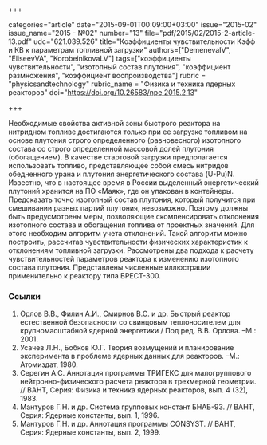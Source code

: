 +++

categories="article"
date="2015-09-01T00:09:00+03:00"
issue="2015-02"
issue_name="2015 - №02"
number="13"
file="pdf/2015/02/2015-2-article-13.pdf"
udc="621.039.526"
title="Коэффициенты чувствительности Kэфф и КВ к параметрам топливной загрузки"
authors=["DemenevaIV", "EliseevVA", "KorobeinikovaLV"]
tags=["коэффициенты чувствительности", "изотопный состав плутония", "коэффициент размножения", "коэффициент воспроизводства"]
rubric = "physicsandtechnology"
rubric_name = "Физика и техника ядерных реакторов"
doi="https://doi.org/10.26583/npe.2015.2.13"

+++

Необходимые свойства активной зоны быстрого реактора на нитридном топливе достигаются только при ее загрузке топливом на основе плутония строго определенного (равновесного) изотопного состава со строго определенной массовой долей плутония (обогащением). В качестве стартовой загрузки предполагается использовать топливо, представляющее собой смесь нитридов обедненного урана и плутония энергетического состава (U-Pu)N. Известно, что в настоящее время в России выделенный энергетический плутоний хранится на ПО «Маяк», где он упакован в контейнеры. Предсказать точно изотопный состав плутония, который получится при смешивании разных партий плутония, невозможно. Поэтому должны быть предусмотрены меры, позволяющие скомпенсировать отклонения изотопного состава и обогащения топлива от проектных значений. Для этого необходим алгоритм учета отклонений. Такой алгоритм можно построить, рассчитав чувствительности физических характеристик к отклонениям топливной загрузки. Рассмотрены два подхода к расчету чувствительностей параметров реактора к изменению изотопного состава плутония. Представлены численные иллюстрации применительно к реактору типа БРЕСТ-300.

### Ссылки

1. Орлов В.В., Филин А.И., Смирнов В.С. и др. Быстрый реактор естественной безопасности со свинцовым теплоносителем для крупномасштабной ядерной энергетики / Под ред. В.В. Орлова. –М.: 2001.
2. Усачев Л.Н., Бобков Ю.Г. Теория возмущений и планирование эксперимента в проблеме ядерных данных для реакторов. –М.: Атомиздат, 1980.
3. Серегин А.С. Аннотация программы ТРИГЕКС для малогруппового нейтронно-физического расчета реактора в трехмерной геометрии. // ВАНТ, Серия: Физика и техника ядерных реакторов, вып. 4 (32), 1983.
4. Мантуров Г.Н. и др. Система групповых констант БНАБ-93. // ВАНТ, Серия: Ядерные константы, вып. 1, 1996.
5. Мантуров Г.Н. и др. Аннотация программы СONSYST. // ВАНТ, Серия: Ядерные константы, вып. 2, 1999.